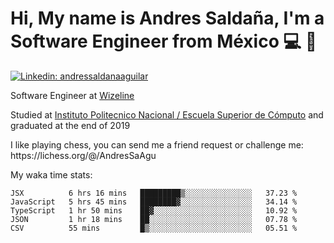 # Hi, My name is Andres Saldaña, I'm a Software Engineer from México :computer: :boy:

[![Linkedin: andressaldanaaguilar](https://img.shields.io/badge/-andressaldanaaguilar-blue?style=flat-square&logo=Linkedin&logoColor=white&link=https://www.linkedin.com/in/thaianebraga/)](https://www.linkedin.com/in/andressaldanaaguilar)

<p>Software Engineer at <a href="https://www.wizeline.com/">Wizeline</a></p>
<p>Studied at <a href="https://en.wikipedia.org/wiki/ESCOM">Instituto Politecnico Nacional / Escuela Superior de Cómputo</a> and graduated at the end of 2019</p>
<p>I like playing chess, you can send me a friend request or challenge me: https://lichess.org/@/AndresSaAgu</p>

<p> My waka time stats: </p>

<!--START_SECTION:waka-->
```text
JSX          6 hrs 16 mins   █████████▒░░░░░░░░░░░░░░░   37.23 % 
JavaScript   5 hrs 45 mins   ████████▓░░░░░░░░░░░░░░░░   34.14 % 
TypeScript   1 hr 50 mins    ██▓░░░░░░░░░░░░░░░░░░░░░░   10.92 % 
JSON         1 hr 18 mins    ██░░░░░░░░░░░░░░░░░░░░░░░   07.78 % 
CSV          55 mins         █▒░░░░░░░░░░░░░░░░░░░░░░░   05.51 % 
```
<!--END_SECTION:waka-->
